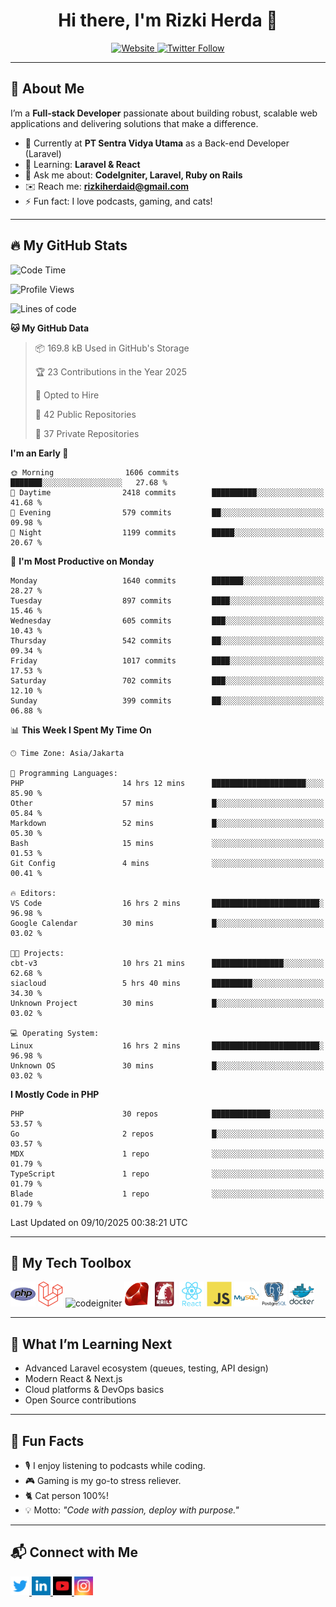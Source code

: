 <!-- Standout Profile README for RizkiHerdaID -->

<h1 align="center">Hi there, I'm Rizki Herda 👋</h1>

<p align="center">
  <a href="https://rizkiherdaid.github.io/">
    <img alt="Website" src="https://img.shields.io/website?label=RizkiHerdaID&style=for-the-badge&url=https%3A%2F%2Frizkiherdaid.github.io">
  </a>
  <a href="https://twitter.com/RizkiHerdaID">
    <img alt="Twitter Follow" src="https://img.shields.io/twitter/follow/RizkiHerdaID?color=1DA1F2&logo=twitter&style=for-the-badge">
  </a>
</p>

---

## 🚀 About Me

I’m a **Full-stack Developer** passionate about building robust, scalable web applications and delivering solutions that make a difference.

- 🏢 Currently at **PT Sentra Vidya Utama** as a Back-end Developer (Laravel)
- 🌱 Learning: **Laravel & React**
- 💬 Ask me about: **CodeIgniter, Laravel, Ruby on Rails**
- ✉️ Reach me: **rizkiherdaid@gmail.com**
- ⚡ Fun fact: I love podcasts, gaming, and cats!

---

## 🔥 My GitHub Stats

<!--START_SECTION:waka-->
![Code Time](http://img.shields.io/badge/Code%20Time-4%2C338%20hrs%2016%20mins-blue)

![Profile Views](http://img.shields.io/badge/Profile%20Views-1-blue)

![Lines of code](https://img.shields.io/badge/From%20Hello%20World%20I%27ve%20Written-32.3%20million%20lines%20of%20code-blue)

**🐱 My GitHub Data** 

> 📦 169.8 kB Used in GitHub's Storage 
 > 
> 🏆 23 Contributions in the Year 2025
 > 
> 💼 Opted to Hire
 > 
> 📜 42 Public Repositories 
 > 
> 🔑 37 Private Repositories 
 > 
**I'm an Early 🐤** 

```text
🌞 Morning                1606 commits        ███████░░░░░░░░░░░░░░░░░░   27.68 % 
🌆 Daytime                2418 commits        ██████████░░░░░░░░░░░░░░░   41.68 % 
🌃 Evening                579 commits         ██░░░░░░░░░░░░░░░░░░░░░░░   09.98 % 
🌙 Night                  1199 commits        █████░░░░░░░░░░░░░░░░░░░░   20.67 % 
```
📅 **I'm Most Productive on Monday** 

```text
Monday                   1640 commits        ███████░░░░░░░░░░░░░░░░░░   28.27 % 
Tuesday                  897 commits         ████░░░░░░░░░░░░░░░░░░░░░   15.46 % 
Wednesday                605 commits         ███░░░░░░░░░░░░░░░░░░░░░░   10.43 % 
Thursday                 542 commits         ██░░░░░░░░░░░░░░░░░░░░░░░   09.34 % 
Friday                   1017 commits        ████░░░░░░░░░░░░░░░░░░░░░   17.53 % 
Saturday                 702 commits         ███░░░░░░░░░░░░░░░░░░░░░░   12.10 % 
Sunday                   399 commits         ██░░░░░░░░░░░░░░░░░░░░░░░   06.88 % 
```


📊 **This Week I Spent My Time On** 

```text
🕑︎ Time Zone: Asia/Jakarta

💬 Programming Languages: 
PHP                      14 hrs 12 mins      █████████████████████░░░░   85.90 % 
Other                    57 mins             █░░░░░░░░░░░░░░░░░░░░░░░░   05.84 % 
Markdown                 52 mins             █░░░░░░░░░░░░░░░░░░░░░░░░   05.30 % 
Bash                     15 mins             ░░░░░░░░░░░░░░░░░░░░░░░░░   01.53 % 
Git Config               4 mins              ░░░░░░░░░░░░░░░░░░░░░░░░░   00.41 % 

🔥 Editors: 
VS Code                  16 hrs 2 mins       ████████████████████████░   96.98 % 
Google Calendar          30 mins             █░░░░░░░░░░░░░░░░░░░░░░░░   03.02 % 

🐱‍💻 Projects: 
cbt-v3                   10 hrs 21 mins      ████████████████░░░░░░░░░   62.68 % 
siacloud                 5 hrs 40 mins       █████████░░░░░░░░░░░░░░░░   34.30 % 
Unknown Project          30 mins             █░░░░░░░░░░░░░░░░░░░░░░░░   03.02 % 

💻 Operating System: 
Linux                    16 hrs 2 mins       ████████████████████████░   96.98 % 
Unknown OS               30 mins             █░░░░░░░░░░░░░░░░░░░░░░░░   03.02 % 
```

**I Mostly Code in PHP** 

```text
PHP                      30 repos            █████████████░░░░░░░░░░░░   53.57 % 
Go                       2 repos             █░░░░░░░░░░░░░░░░░░░░░░░░   03.57 % 
MDX                      1 repo              ░░░░░░░░░░░░░░░░░░░░░░░░░   01.79 % 
TypeScript               1 repo              ░░░░░░░░░░░░░░░░░░░░░░░░░   01.79 % 
Blade                    1 repo              ░░░░░░░░░░░░░░░░░░░░░░░░░   01.79 % 
```




 Last Updated on 09/10/2025 00:38:21 UTC
<!--END_SECTION:waka-->

---

## 🧰 My Tech Toolbox

<p align="left">
  <img src="https://raw.githubusercontent.com/devicons/devicon/master/icons/php/php-original.svg" alt="php" width="40" height="40"/>
  <img src="https://raw.githubusercontent.com/devicons/devicon/refs/heads/master/icons/laravel/laravel-original.svg" alt="laravel" width="40" height="40"/>
  <img src="https://cdn.worldvectorlogo.com/logos/codeigniter.svg" alt="codeigniter" width="40" height="40"/>
  <img src="https://raw.githubusercontent.com/devicons/devicon/master/icons/ruby/ruby-original.svg" alt="ruby" width="40" height="40"/>
  <img src="https://raw.githubusercontent.com/devicons/devicon/master/icons/rails/rails-original-wordmark.svg" alt="rails" width="40" height="40"/>
  <img src="https://raw.githubusercontent.com/devicons/devicon/master/icons/react/react-original-wordmark.svg" alt="react" width="40" height="40"/>
  <img src="https://raw.githubusercontent.com/devicons/devicon/master/icons/javascript/javascript-original.svg" alt="javascript" width="40" height="40"/>
  <img src="https://raw.githubusercontent.com/devicons/devicon/master/icons/mysql/mysql-original-wordmark.svg" alt="mysql" width="40" height="40"/>
  <img src="https://raw.githubusercontent.com/devicons/devicon/master/icons/postgresql/postgresql-original-wordmark.svg" alt="postgresql" width="40" height="40"/>
  <img src="https://raw.githubusercontent.com/devicons/devicon/master/icons/docker/docker-original-wordmark.svg" alt="docker" width="40" height="40"/>
  <!-- Add more icons as needed -->
</p>

---

## 🌱 What I’m Learning Next

- Advanced Laravel ecosystem (queues, testing, API design)
- Modern React & Next.js
- Cloud platforms & DevOps basics
- Open Source contributions

---

## 🎉 Fun Facts

- 🎙️ I enjoy listening to podcasts while coding.
- 🎮 Gaming is my go-to stress reliever.
- 🐈 Cat person 100%!
- 💡 Motto: _"Code with passion, deploy with purpose."_

---

## 📬 Connect with Me

<p align="left">
  <a href="https://twitter.com/RizkiHerdaID" target="_blank">
    <img alt="Twitter" src="https://raw.githubusercontent.com/edent/SuperTinyIcons/master/images/svg/twitter.svg" width="30" />
  </a>
  <a href="https://linkedin.com/in/RizkiHerdaID" target="_blank">
    <img alt="LinkedIn" src="https://raw.githubusercontent.com/edent/SuperTinyIcons/master/images/svg/linkedin.svg" width="30" />
  </a>
  <a href="https://www.youtube.com/channel/UCUCmGb5NJcm3xWB4xDliZ_Q" target="_blank">
    <img alt="YouTube" src="https://raw.githubusercontent.com/edent/SuperTinyIcons/master/images/svg/youtube.svg" width="30" />
  </a>
  <a href="https://instagram.com/RizkiHerdaID" target="_blank">
    <img alt="Instagram" src="https://raw.githubusercontent.com/edent/SuperTinyIcons/master/images/svg/instagram.svg" width="30" />
  </a>
</p>
